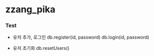 # zzang_pika

### Test
- 유저 추가, 로그인
db.register(id, password)
db.login(id, password)

- 유저 초기화
db.resetUsers()